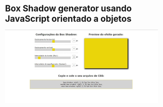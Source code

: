 # Box Shadow generator usando JavaScript orientado a objetos 
<img src="boxshadow-generator.jpg" alt="Gerador de box-shadow">